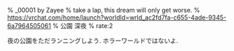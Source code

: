 % _00001 by Zayee
% take a lap‚ this dream will only get worse․
% https://vrchat.com/home/launch?worldId=wrld_ac2fd7fa-c655-4ade-9345-6a7964505061
% 公園 深夜
% rate:2

夜の公園をただランニングしよう.
ホラーワールドではないよ.
